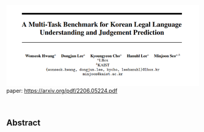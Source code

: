 ![A Multi-Task Benchmark for Korean Legal Language Understanding and Judgement Prediction](./imgs/benchmark_paper_header.png)<br>
paper: https://arxiv.org/pdf/2206.05224.pdf<br><br><br>

## Abstract <br>
